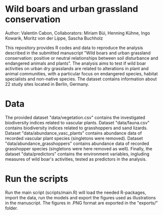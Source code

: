 # Wild boars and urban grassland conservation

Author: Valentin Cabon, Collaborators: Miriam Bùi, Henning Kühne, Ingo Kowarik, Moritz von der Lippe, Sascha Buchholz

This repository provides R codes and data to reproduce the analysis described in the submitted manuscript "Wild boars and urban grassland conservation: positive or neutral relationships between soil disturbance and endangered animals and plants". The analysis aims to test if wild boar activities on urban dry grasslands are related to alterations in plant and animal communities, with a particular focus on endangered species, habitat specialists and non-native species. The dataset contains information about 22 study sites located in Berlin, Germany. 

# Data

The provided dataset "data/vegetation.csv" contains the investigated biodiversity indices related to vascular plants. Dataset "data/fauna.csv" contains biodiversity indices related to grasshoppers and sand lizards. Dataset "data/abundance_vasc_plants" contains abundance data of recorded vascular plant species (singletons were removed). Dataset "data/abundance_grasshoppers" contains abundance data of recorded grasshopper species (singletons were here removed as well). Finally, the dataset "data/predictors" contains the environment variables, ingluding measures of wild boar's activities, tested as predictors in the analysis.

# Run the scripts

Run the main script (scripts/main.R) will load the needed R-packages, import the data, run the models and export the figures used as illustrations in the manuscript. The figures in .PNG format are exported in the "exports/" folder.

